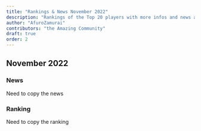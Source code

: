 ```yaml
---
title: "Rankings & News November 2022"
description: "Rankings of the Top 20 players with more infos and news about occurences from October to November 2022"
author: "AfuroZamurai"
contributors: "the Amazing Community"
draft: true
order: 2
---
```


## November 2022

### News

Need to copy the news

### Ranking

Need to copy the ranking
